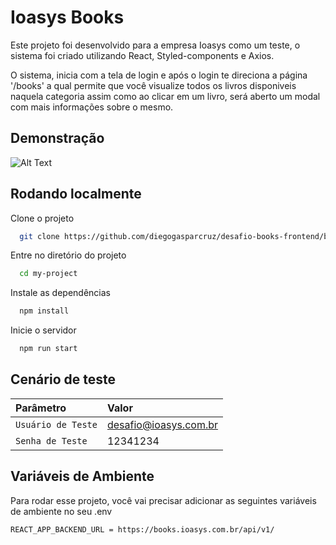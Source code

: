# Ioasys Books

Este projeto foi desenvolvido para a empresa Ioasys como um teste, o sistema foi criado utilizando React, Styled-components e Axios.

O sistema, inicia com a tela de login e após o login te direciona a página '/books' a qual permite que você visualize todos os
livros disponiveis naquela categoria assim como ao clicar em um livro, será aberto um modal com mais informações sobre o mesmo.

## Demonstração

![Alt Text](https://drive.google.com/uc?export=view&id=15CR--Ypx9u00y2amuzbZnL3Eh0xb55aO)

## Rodando localmente

Clone o projeto

```bash
  git clone https://github.com/diegogasparcruz/desafio-books-frontend/blob/main/src/components/ListBooks/index.jsx
```

Entre no diretório do projeto

```bash
  cd my-project
```

Instale as dependências

```bash
  npm install
```

Inicie o servidor

```bash
  npm run start
```

## Cenário de teste

| Parâmetro          | Valor                 |
| :----------------- | :-------------------- |
| `Usuário de Teste` | desafio@ioasys.com.br |
| `Senha de Teste`   | 12341234              |

## Variáveis de Ambiente

Para rodar esse projeto, você vai precisar adicionar as seguintes variáveis de ambiente no seu .env

`REACT_APP_BACKEND_URL = https://books.ioasys.com.br/api/v1/`
